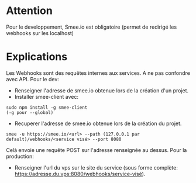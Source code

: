 # Attention

Pour le developpement, Smee.io est obligatoire (permet de redirigé les webhooks sur les localhost)

# Explications

Les Webhooks sont des requêtes internes aux services. A ne pas confondre avec API.
Pour le dev:
+ Renseigner l'adresse de smee.io obtenue lors de la création d'un projet.
+ Installer smee-client avec:
```shell
sudo npm install -g smee-client
(-g pour --global)
```
+ Recuperer l'adresse de smee.io obtenue lors de la création du projet.
```shell
smee -u https://smee.io/<url> --path (127.0.0.1 par default)/webhooks/<service visé> --port 8080
```

Celà envoie une requête POST sur l'adresse renseignée au dessus.
Pour la production:
+ Renseigner l'url du vps sur le site du service (sous forme complète: https://adresse.du.vps:8080/webhooks/service-visé).